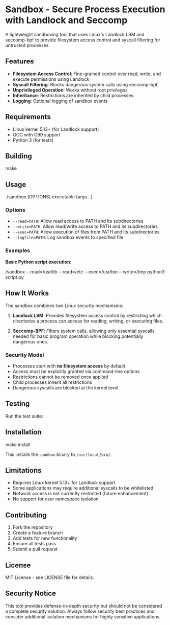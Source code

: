 # Sandbox - Secure Process Execution with Landlock and Seccomp

A lightweight sandboxing tool that uses Linux's Landlock LSM and seccomp-bpf to provide filesystem access control and syscall filtering for untrusted processes.

## Features

- **Filesystem Access Control**: Fine-grained control over read, write, and execute permissions using Landlock
- **Syscall Filtering**: Blocks dangerous system calls using seccomp-bpf
- **Unprivileged Operation**: Works without root privileges
- **Inheritance**: Restrictions are inherited by child processes
- **Logging**: Optional logging of sandbox events

## Requirements

- Linux kernel 5.13+ (for Landlock support)
- GCC with C99 support
- Python 3 (for tests)

## Building

make


## Usage

./sandbox [OPTIONS] executable [args...]


### Options

- `--read=PATH`: Allow read access to PATH and its subdirectories
- `--write=PATH`: Allow read/write access to PATH and its subdirectories
- `--exec=PATH`: Allow execution of files from PATH and its subdirectories
- `--logfile=PATH`: Log sandbox events to specified file

### Examples

**Basic Python script execution:**

/sandbox --read=/usr/lib --read=/etc --exec=/usr/bin --write=/tmp python3 script.py



## How It Works

The sandbox combines two Linux security mechanisms:

1. **Landlock LSM**: Provides filesystem access control by restricting which directories a process can access for reading, writing, or executing files.

2. **Seccomp-BPF**: Filters system calls, allowing only essential syscalls needed for basic program operation while blocking potentially dangerous ones.

### Security Model

- Processes start with **no filesystem access** by default
- Access must be explicitly granted via command-line options
- Restrictions cannot be removed once applied
- Child processes inherit all restrictions
- Dangerous syscalls are blocked at the kernel level

## Testing

Run the test suite:


## Installation

make install


This installs the `sandbox` binary to `/usr/local/bin/`.

## Limitations

- Requires Linux kernel 5.13+ for Landlock support
- Some applications may require additional syscalls to be whitelisted
- Network access is not currently restricted (future enhancement)
- No support for user namespace isolation

## Contributing

1. Fork the repository
2. Create a feature branch
3. Add tests for new functionality
4. Ensure all tests pass
5. Submit a pull request

## License

MIT License - see LICENSE file for details.

## Security Notice

This tool provides defense-in-depth security but should not be considered a complete security solution. Always follow security best practices and consider additional isolation mechanisms for highly sensitive applications.


